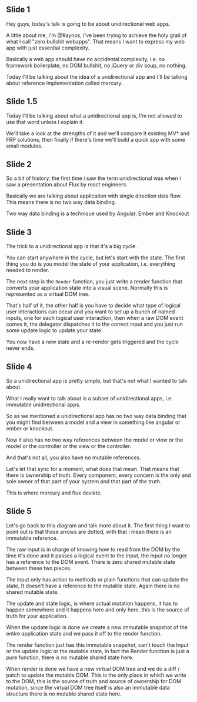 ## Slide 1

Hey guys, today's talk is going to be about unidirectional
web apps.

A little about me, I'm @Raynos, I've been trying to achieve
the holy grail of what I call "zero bullshit webapps". That
means I want to express my web app with just essential complexity.

Basically a web app should have no accidental complexity, i.e.
no framework boilerplate, no DOM bullshit, no jQuery or div soup,
no nothing.

Today I'll be talking about the idea of a unidirectional app
and I'll be talking about reference implementation called mercury.

## Slide 1.5

Today I'll be talking about what a unidirectional app is, I'm
not allowed to use that word unless I explain it.

We'll take a look at the strengths of it and we'll compare it
existing MV* and FRP solutions, then finally if there's time
we'll build a quick app with some small modules.

## Slide 2

So a bit of history, the first time i saw the term unidirectional
was when i saw a presentation about Flux by react engineers.

Basically we are talking about application with single direction
data flow. This means there is no two way data binding.

Two way data binding is a technique used by Angular,
Ember and Knockout

## Slide 3

The trick to a unidirectional app is that it's a big cycle.

You can start anywhere in the cycle, but let's start with the
state. The first thing you do is you model the state of your
application, i.e. everything needed to render.

The next step is the `Render` function, you just write a render
function that converts your application state into a visual
scene. Normally this is represented as a virtual DOM tree.

That's half of it, the other half is you have to decide what
type of logical user interactions can occur and you want to
set up a bunch of named inputs, one for each logical user
interaction, then when a raw DOM event comes it, the delegator
dispatches it to the correct input and you just run some update
logic to update your state.

You now have a new state and a re-render gets triggered and the
cycle never ends.

## Slide 4

So a unidirectional app is pretty simple, but that's not what
I wanted to talk about.

What I really want to talk about is a subset of unidirectional
apps, i.e. immutable unidirectional apps.

So as we mentioned a unidirectional app has no two way data
binding that you might find between a model and a view in
something like angular or ember or knockout.

Now it also has no two way references between the model or view
or the model or the controller or the view or the controller.

And that's not all, you also have no mutable references.

Let's let that sync for a moment, what does that mean. That means
that there is ownership of truth. Every component, every concern
is the only and sole owner of that part of your system and that
part of the truth.

This is where mercury and flux deviate.

## Slide 5

Let's go back to this diagram and talk more about it. The first
thing I want to point out is that these arrows are dotted, with
that i mean there is an immutable reference.

The raw input is in charge of knowing how to read from the DOM
by the time it's done and it passes a logical event to the Input,
the Input no longer has a reference to the DOM event. There is 
zero shared mutable state between these two pieces.

The input only has action to methods or plain functions that
can update the state, It doesn't have a reference to the mutable
state. Again there is no shared mutable state.

The update and state logic, is where actual mutation happens, it
has to happen somewhere and it happens here and only here, this
is the source of truth for your application.

When the update logic is done we create a new immutable snapshot
of the entire application state and we pass it off to the render
function.

The render function just has this immutable snapshot, can't touch
the Input or the update logic or the mutable state, in fact the
Render function is just a pure function, there is no mutable
shared state here.

When render is done we have a new virtual DOM tree and we do
a diff / patch to update the mutable DOM. This is the only place
in which we write to the DOM, this is the source of truth and
source of ownership for DOM mutation, since the virtual DOM tree
itself is also an immutable data structure there is no mutable
shared state here.
